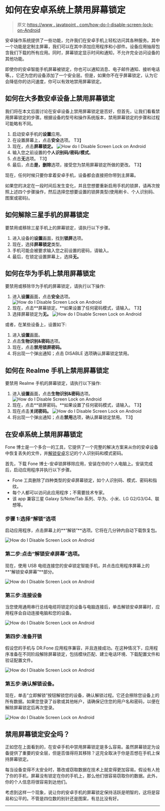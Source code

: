 # 如何在安卓系统上禁用屏幕锁定

> 原文:[https://www . javatpoint . com/how-do-I-disable-screen-lock-on-Android](https://www.javatpoint.com/how-do-i-disable-screen-lock-on-android)

安卓操作系统提供了一些功能，允许我们在安卓手机上轻松访问其各种服务。其中一个功能是定制主屏幕，我们可以在其中添加应用程序和小部件。设备应用抽屉包含我们下载的所有应用。同时，屏幕锁定显示时间和通知，不允许完全访问设备的其他功能。

即使你的安卓智能手机屏幕被锁定，你也可以通知消息、电子邮件通知、接听电话等。，它还为您的设备添加了一个安全层。但是，如果你不在乎屏幕锁定，认为它会降低你的访问速度，你可以有效地禁用屏幕锁定。

## 如何在大多数安卓设备上禁用屏幕锁定

我们将在本文后面讨论在安卓设备上禁用屏幕锁定是否好，但首先，让我们看看禁用屏幕锁定的步骤。根据设备的型号和操作系统版本，禁用屏幕锁定的步骤和过程可能略有不同。

1.  启动安卓手机的**设置**应用。
2.  在设置屏幕上，点击**安全**选项。
    T3】
3.  现在，点击**屏幕锁定。**
    ![How do I Disable Screen Lock on Android](../Images/a7dcc67f36b1d14d364cb6491a0adda2.png)
4.  输入您之前设置的**个人识别码/密码/模式**。
5.  点击**无**选项。
    T3】
6.  最后，点击**是，删除**选项，接受您为禁用屏幕锁定所做的更改。
    T3】

现在，任何时候只要你拿着安卓手机，设备都会直接把你带到主屏幕。

如果您的决定在一段时间后发生变化，并且您想要重新启用手机的锁屏，请再次按照上述四个步骤操作，然后选择您想要设置的锁屏类型(使用刷卡、个人识别码、图案或密码)。

## 如何解除三星手机的屏幕锁定

要禁用或移除三星手机上的屏幕锁定，请执行以下步骤。

1.  进入设备的**设置**画面，找到**锁屏**选项。
2.  现在，选择**屏幕锁定**类型。
3.  手机可能会被要求输入您之前设置的密码，请输入。
4.  最后，在锁定设置屏幕上，选择**无。**

## 如何在华为手机上禁用屏幕锁定

要禁用或移除华为手机的屏幕锁定，请执行以下操作:

1.  进入**设置**画面，点击**安全**选项。
    ![How do I Disable Screen Lock on Android](../Images/7455fe0ba8f19680057d2768fb141dae.png)
2.  现在，点击**屏幕锁定。**如果设置了任何密码模式，请输入。
    T3】
3.  选择屏幕锁定为**无。**
    ![How do I Disable Screen Lock on Android](../Images/42953a9203c0bffa4ea350243b866314.png)

或者，在某些设备上，设置如下:

1.  进入**设置**画面。
2.  点击**生物识别&密码**选项。
3.  现在，点击**禁用锁屏密码。**
4.  将出现一个弹出通知；点击 DISABLE 选项确认屏幕锁定禁用。

## 如何在 Realme 手机上禁用屏幕锁定

要禁用 Realme 手机的屏幕锁定，请执行以下操作:

1.  进入**设置**画面，点击**生物识别&密码**选项。
    ![How do I Disable Screen Lock on Android](../Images/88e51ad85b6374bfe6e9fb71230e947b.png)
2.  现在，点击**锁屏密码。**如果设置了任何密码模式，请输入。
    T3】
3.  现在点击**关闭密码。**
    ![How do I Disable Screen Lock on Android](../Images/42252e54ba5269b29e7a0355db8f7ae5.png)
4.  将出现一个弹出通知；点击**禁用**选项，确认屏幕锁定禁用。
    T3】

## 在安卓系统上禁用屏幕锁定

Fone 博士是一个多合一的工具，它提供了一个完整的解决方案来从你的安卓设备中恢复丢失的文件，并[解锁安卓](https://www.javatpoint.com/how-to-unlock-android-phone)忘记的个人识别码和模式密码。

首先，下载 Fone 博士-安卓锁屏移除应用，安装在你的个人电脑上。安装完成后，启动应用程序并执行以下步骤。

*   Fone 工具删除了四种类型的安卓屏幕锁定，如个人识别码、模式、密码和指纹。
*   每个人都可以访问此应用程序；不需要技术专家。
*   该 app 兼容三星 Galaxy S/Note/Tab 系列、华为、小米、LG G2/G3/G4、联想等。

### 步骤 1:选择“解锁”选项

启动应用程序，点击屏幕上的**“解锁”**选项。它将在几分钟内自动下载恢复包。

![How do I Disable Screen Lock on Android](../Images/26a4dbc36b0d6a32d6b70608614c7e0f.png)

### 第二步:点击“解锁安卓屏幕”选项。

现在，使用 USB 电缆连接您的安卓锁定智能手机，并点击应用程序屏幕上的**“解锁安卓屏幕”**部分。

![How do I Disable Screen Lock on Android](../Images/53a4f77538fee970cc9e418f67054435.png)

### 第三步:连接设备

当您使用通用串行总线电缆将锁定的设备与电脑连接后，单击解锁安卓屏幕时，应用程序会自动连接电脑和您的设备。

![How do I Disable Screen Lock on Android](../Images/2826474d89cf33f0b1fc24fbec71e127.png)

### 第四步:准备开锁

假设您的手机与 DR.Fone 应用程序兼容，并且连接成功。在这种情况下，应用程序准备在不同阶段解除屏幕锁定，包括模块匹配、建立电话环境、下载配置文件和验证配置文件。

![How do I Disable Screen Lock on Android](../Images/80067dfaee32efa1151d3c8f46c3d1e2.png)

### 第五步:确认解锁设备。

现在，单击“立即解锁”按钮解锁您的设备，确认解锁过程。它还会擦除您设备上的所有数据。如果您登录了谷歌或其他帐户，请确保记住您的用户名和密码，以便在解除屏幕锁定后再次登录。

![How do I Disable Screen Lock on Android](../Images/2681b0bbdad6fa3803446d5573f363c2.png)

## 禁用屏幕锁定安全吗？

正如您在上面看到的，在安卓手机中禁用屏幕锁定是多么容易。虽然屏幕锁定为设备提供了重要的安全层，但是否值得将其移除？这完全取决于你是否想在手机上保持屏幕锁定。

每当设备变得不太安全时，篡改或窃取数据在技术上就变得更加容易。假设有人抢了你的手机，屏幕没有锁定在你的手机上，那么他们很容易窃取你的数据。此外，你的个人信息将很容易到达他们。

考虑到这样一个现象，说让你的安卓手机的屏幕锁定保持活跃是明智的，这将是容易和公平的。不管是四位数的别针还是图案，有总比没有好。

* * *